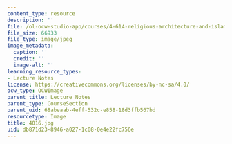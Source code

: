 ```yaml
---
content_type: resource
description: ''
file: /ol-ocw-studio-app/courses/4-614-religious-architecture-and-islamic-cultures-fall-2002/db871d238946a0271c080e4e22fc756e_4016.jpg
file_size: 66933
file_type: image/jpeg
image_metadata:
  caption: ''
  credit: ''
  image-alt: ''
learning_resource_types:
- Lecture Notes
license: https://creativecommons.org/licenses/by-nc-sa/4.0/
ocw_type: OCWImage
parent_title: Lecture Notes
parent_type: CourseSection
parent_uid: 68abeaab-4eff-532c-e858-18d3ffb567bd
resourcetype: Image
title: 4016.jpg
uid: db871d23-8946-a027-1c08-0e4e22fc756e
---
```

